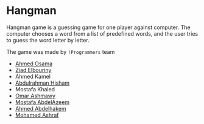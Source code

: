 # Hangman

Hangman game is a guessing game for one player against computer. The computer chooses a word from a list of predefined words, and the user tries to guess the word letter by letter.

The game was made by `!Programmers` team
- [Ahmed Osama](https://github.com/ahmedosama07) 
- [Ziad Elbouriny](https://github.com/ziadelbouriny)
- Ahmed Kamel
- [Abdulrahman Hisham](https://github.com/abdelrahman1503)
- Mostafa Khaled
- [Omar Ashmawy](https://github.com/omarashmawy11)
- [Mostafa AbdelAzeem](https://github.com/MostafaMohamedAbelAzeem)
- [Ahmed Abdelhakem](https://github.com/ahmedabdelhakim123)
- [Mohamed Ashraf](https://github.com/mohamedashraf18)
    

